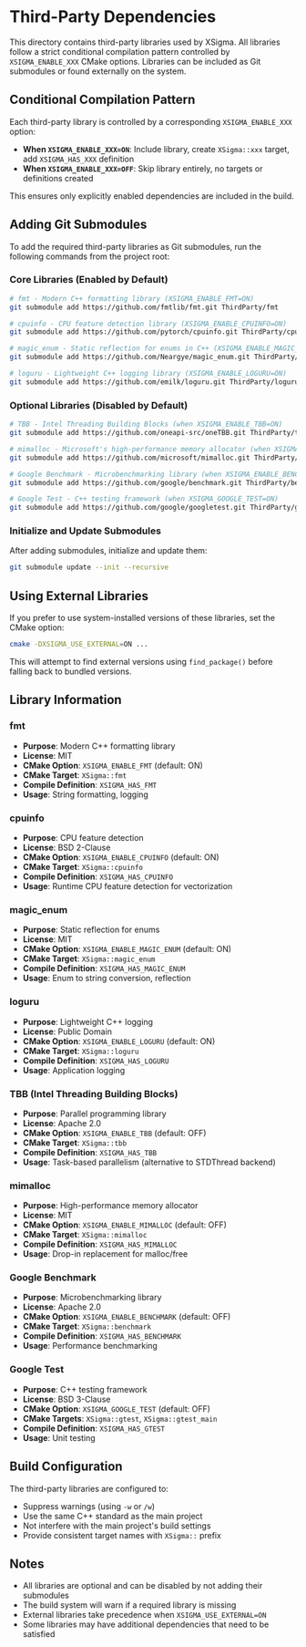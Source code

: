 # Third-Party Dependencies

This directory contains third-party libraries used by XSigma. All libraries follow a strict conditional compilation pattern controlled by `XSIGMA_ENABLE_XXX` CMake options. Libraries can be included as Git submodules or found externally on the system.

## Conditional Compilation Pattern

Each third-party library is controlled by a corresponding `XSIGMA_ENABLE_XXX` option:

- **When `XSIGMA_ENABLE_XXX=ON`**: Include library, create `XSigma::xxx` target, add `XSIGMA_HAS_XXX` definition
- **When `XSIGMA_ENABLE_XXX=OFF`**: Skip library entirely, no targets or definitions created

This ensures only explicitly enabled dependencies are included in the build.

## Adding Git Submodules

To add the required third-party libraries as Git submodules, run the following commands from the project root:

### Core Libraries (Enabled by Default)

```bash
# fmt - Modern C++ formatting library (XSIGMA_ENABLE_FMT=ON)
git submodule add https://github.com/fmtlib/fmt.git ThirdParty/fmt

# cpuinfo - CPU feature detection library (XSIGMA_ENABLE_CPUINFO=ON)
git submodule add https://github.com/pytorch/cpuinfo.git ThirdParty/cpuinfo

# magic_enum - Static reflection for enums in C++ (XSIGMA_ENABLE_MAGIC_ENUM=ON)
git submodule add https://github.com/Neargye/magic_enum.git ThirdParty/magic_enum

# loguru - Lightweight C++ logging library (XSIGMA_ENABLE_LOGURU=ON)
git submodule add https://github.com/emilk/loguru.git ThirdParty/loguru
```

### Optional Libraries (Disabled by Default)

```bash
# TBB - Intel Threading Building Blocks (when XSIGMA_ENABLE_TBB=ON)
git submodule add https://github.com/oneapi-src/oneTBB.git ThirdParty/tbb

# mimalloc - Microsoft's high-performance memory allocator (when XSIGMA_ENABLE_MIMALLOC=ON)
git submodule add https://github.com/microsoft/mimalloc.git ThirdParty/mimalloc

# Google Benchmark - Microbenchmarking library (when XSIGMA_ENABLE_BENCHMARK=ON)
git submodule add https://github.com/google/benchmark.git ThirdParty/benchmark

# Google Test - C++ testing framework (when XSIGMA_GOOGLE_TEST=ON)
git submodule add https://github.com/google/googletest.git ThirdParty/googletest
```

### Initialize and Update Submodules

After adding submodules, initialize and update them:

```bash
git submodule update --init --recursive
```

## Using External Libraries

If you prefer to use system-installed versions of these libraries, set the CMake option:

```bash
cmake -DXSIGMA_USE_EXTERNAL=ON ...
```

This will attempt to find external versions using `find_package()` before falling back to bundled versions.

## Library Information

### fmt
- **Purpose**: Modern C++ formatting library
- **License**: MIT
- **CMake Option**: `XSIGMA_ENABLE_FMT` (default: ON)
- **CMake Target**: `XSigma::fmt`
- **Compile Definition**: `XSIGMA_HAS_FMT`
- **Usage**: String formatting, logging

### cpuinfo
- **Purpose**: CPU feature detection
- **License**: BSD 2-Clause
- **CMake Option**: `XSIGMA_ENABLE_CPUINFO` (default: ON)
- **CMake Target**: `XSigma::cpuinfo`
- **Compile Definition**: `XSIGMA_HAS_CPUINFO`
- **Usage**: Runtime CPU feature detection for vectorization

### magic_enum
- **Purpose**: Static reflection for enums
- **License**: MIT
- **CMake Option**: `XSIGMA_ENABLE_MAGIC_ENUM` (default: ON)
- **CMake Target**: `XSigma::magic_enum`
- **Compile Definition**: `XSIGMA_HAS_MAGIC_ENUM`
- **Usage**: Enum to string conversion, reflection

### loguru
- **Purpose**: Lightweight C++ logging
- **License**: Public Domain
- **CMake Option**: `XSIGMA_ENABLE_LOGURU` (default: ON)
- **CMake Target**: `XSigma::loguru`
- **Compile Definition**: `XSIGMA_HAS_LOGURU`
- **Usage**: Application logging

### TBB (Intel Threading Building Blocks)
- **Purpose**: Parallel programming library
- **License**: Apache 2.0
- **CMake Option**: `XSIGMA_ENABLE_TBB` (default: OFF)
- **CMake Target**: `XSigma::tbb`
- **Compile Definition**: `XSIGMA_HAS_TBB`
- **Usage**: Task-based parallelism (alternative to STDThread backend)

### mimalloc
- **Purpose**: High-performance memory allocator
- **License**: MIT
- **CMake Option**: `XSIGMA_ENABLE_MIMALLOC` (default: OFF)
- **CMake Target**: `XSigma::mimalloc`
- **Compile Definition**: `XSIGMA_HAS_MIMALLOC`
- **Usage**: Drop-in replacement for malloc/free

### Google Benchmark
- **Purpose**: Microbenchmarking library
- **License**: Apache 2.0
- **CMake Option**: `XSIGMA_ENABLE_BENCHMARK` (default: OFF)
- **CMake Target**: `XSigma::benchmark`
- **Compile Definition**: `XSIGMA_HAS_BENCHMARK`
- **Usage**: Performance benchmarking

### Google Test
- **Purpose**: C++ testing framework
- **License**: BSD 3-Clause
- **CMake Option**: `XSIGMA_GOOGLE_TEST` (default: OFF)
- **CMake Targets**: `XSigma::gtest`, `XSigma::gtest_main`
- **Compile Definition**: `XSIGMA_HAS_GTEST`
- **Usage**: Unit testing

## Build Configuration

The third-party libraries are configured to:
- Suppress warnings (using `-w` or `/w`)
- Use the same C++ standard as the main project
- Not interfere with the main project's build settings
- Provide consistent target names with `XSigma::` prefix

## Notes

- All libraries are optional and can be disabled by not adding their submodules
- The build system will warn if a required library is missing
- External libraries take precedence when `XSIGMA_USE_EXTERNAL=ON`
- Some libraries may have additional dependencies that need to be satisfied

